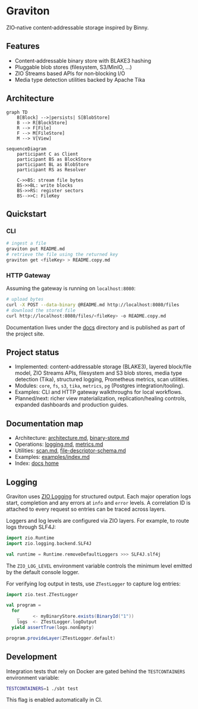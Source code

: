 # Graviton

ZIO‑native content‑addressable storage inspired by Binny.

## Features

* Content‑addressable binary store with BLAKE3 hashing
* Pluggable blob stores (filesystem, S3/MinIO, …)
* ZIO Streams based APIs for non‑blocking I/O
* Media type detection utilities backed by Apache Tika

## Architecture

```mermaid
graph TD
    B[Block] -->|persists| S[BlobStore]
    B --> R[BlockStore]
    R --> F[File]
    F --> M[FileStore]
    M --> V[View]
```

```mermaid
sequenceDiagram
    participant C as Client
    participant BS as BlockStore
    participant BL as BlobStore
    participant RS as Resolver

    C->>BS: stream file bytes
    BS->>BL: write blocks
    BS->>RS: register sectors
    BS-->>C: FileKey
```

## Quickstart

### CLI

```bash
# ingest a file
graviton put README.md
# retrieve the file using the returned key
graviton get <fileKey> > README.copy.md
```

### HTTP Gateway

Assuming the gateway is running on `localhost:8080`:

```bash
# upload bytes
curl -X POST --data-binary @README.md http://localhost:8080/files
# download the stored file
curl http://localhost:8080/files/<fileKey> -o README.copy.md
```

Documentation lives under the [docs](docs/src/main/mdoc/index.md) directory and
is published as part of the project site.

## Project status

- Implemented: content-addressable storage (BLAKE3), layered block/file model, ZIO Streams APIs, filesystem and S3 blob stores, media type detection (Tika), structured logging, Prometheus metrics, scan utilities.
- Modules: `core`, `fs`, `s3`, `tika`, `metrics`, `pg` (Postgres integration/tooling).
- Examples: CLI and HTTP gateway walkthroughs for local workflows.
- Planned/next: richer view materialization, replication/healing controls, expanded dashboards and production guides.

## Documentation map

- Architecture: [architecture.md](docs/src/main/mdoc/architecture.md), [binary-store.md](docs/src/main/mdoc/binary-store.md)
- Operations: [logging.md](docs/src/main/mdoc/logging.md), [metrics.md](docs/src/main/mdoc/metrics.md)
- Utilities: [scan.md](docs/src/main/mdoc/scan.md), [file-descriptor-schema.md](docs/src/main/mdoc/file-descriptor-schema.md)
- Examples: [examples/index.md](docs/src/main/mdoc/examples/index.md)
- Index: [docs home](docs/src/main/mdoc/index.md)

## Logging

Graviton uses [ZIO Logging](https://zio.dev/reference/logging/) for structured
output. Each major operation logs start, completion and any errors at `info` and
`error` levels. A correlation ID is attached to every request so entries can be
traced across layers.

Loggers and log levels are configured via ZIO layers. For example, to route logs
through SLF4J:

```scala
import zio.Runtime
import zio.logging.backend.SLF4J

val runtime = Runtime.removeDefaultLoggers >>> SLF4J.slf4j
```

The `ZIO_LOG_LEVEL` environment variable controls the minimum level emitted by
the default console logger.

For verifying log output in tests, use `ZTestLogger` to capture log entries:

```scala
import zio.test.ZTestLogger

val program =
  for
    _     <- myBinaryStore.exists(BinaryId("1"))
    logs  <- ZTestLogger.logOutput
  yield assertTrue(logs.nonEmpty)

program.provideLayer(ZTestLogger.default)
```

## Development

Integration tests that rely on Docker are gated behind the `TESTCONTAINERS`
environment variable:

```bash
TESTCONTAINERS=1 ./sbt test
```

This flag is enabled automatically in CI.
